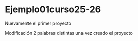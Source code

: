 # Ejemplo01curso25-26
Nuevamente el primer proyecto


Modificación 2 palabras distintas una vez creado el proyecto
